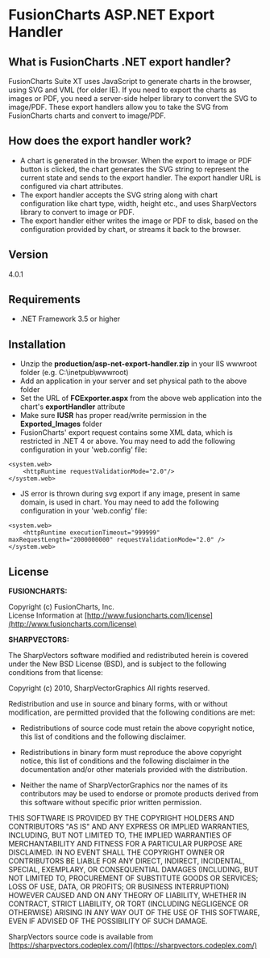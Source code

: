 FusionCharts ASP.NET Export Handler  
==================================

What is FusionCharts .NET export handler?
-----------------------------------------
FusionCharts Suite XT uses JavaScript to generate charts in the browser, using SVG and VML (for older IE). If you need to export the charts as images or PDF, you need a server-side helper library to convert the SVG to image/PDF. These export handlers allow you to take the SVG from FusionCharts charts and convert to image/PDF.

How does the export handler work?
---------------------------------
- A chart is generated in the browser. When the export to image or PDF button is clicked, the chart generates the SVG string to represent the current state and sends to the export handler. The export handler URL is configured via chart attributes.
- The export handler accepts the SVG string along with chart configuration like chart type, width, height etc., and uses SharpVectors library to convert to image or PDF.
- The export handler either writes the image or PDF to disk, based on the configuration provided by chart, or streams it back to the browser.

Version
----

4.0.1

Requirements
-----------

* .NET Framework 3.5 or higher

Installation
--------------

* Unzip the  **production/asp-net-export-handler.zip**  in your IIS wwwroot folder (e.g. C:\inetpub\wwwroot)
* Add an application in your server and set physical path to the above folder
* Set the URL of **FCExporter.aspx** from the above web application into the chart's **exportHandler** attribute 
* Make sure **IUSR** has proper read/write permission in the **Exported_Images** folder
* FusionCharts' export request contains some XML data, which is restricted in .NET 4 or above. You may need to add the following configuration in your 'web.config' file:
```
<system.web>
	<httpRuntime requestValidationMode="2.0"/>
</system.web>
```
* JS error is thrown during svg export if any image, present in same domain, is used in chart. You may need to add the following configuration in your 'web.config' file:
```
<system.web>
	<httpRuntime executionTimeout="999999" maxRequestLength="2000000000" requestValidationMode="2.0" />
</system.web>
```


License
-------

**FUSIONCHARTS:**

Copyright (c) FusionCharts, Inc.  
License Information at [http://www.fusioncharts.com/license](http://www.fusioncharts.com/license)  


**SHARPVECTORS:**

The SharpVectors software modified and redistributed herein is covered under the New BSD License (BSD),
and is subject to the following conditions from that license:

Copyright (c) 2010, SharpVectorGraphics
All rights reserved.

Redistribution and use in source and binary forms, with or without modification, are permitted provided that the 
following conditions are met:

* Redistributions of source code must retain the above copyright notice, this list of conditions and the 
following disclaimer.

* Redistributions in binary form must reproduce the above copyright notice, this list of conditions and the 
following disclaimer in the documentation and/or other materials provided with the distribution.

* Neither the name of SharpVectorGraphics nor the names of its contributors may be used to endorse or promote
 products derived from this software without specific prior written permission.

THIS SOFTWARE IS PROVIDED BY THE COPYRIGHT HOLDERS AND CONTRIBUTORS "AS IS" AND ANY EXPRESS OR IMPLIED WARRANTIES,
INCLUDING, BUT NOT LIMITED TO, THE IMPLIED WARRANTIES OF MERCHANTABILITY AND FITNESS FOR A PARTICULAR PURPOSE ARE
DISCLAIMED. IN NO EVENT SHALL THE COPYRIGHT OWNER OR CONTRIBUTORS BE LIABLE FOR ANY DIRECT, INDIRECT, INCIDENTAL,
SPECIAL, EXEMPLARY, OR CONSEQUENTIAL DAMAGES (INCLUDING, BUT NOT LIMITED TO, PROCUREMENT OF SUBSTITUTE GOODS OR 
SERVICES; LOSS OF USE, DATA, OR PROFITS; OR BUSINESS INTERRUPTION) HOWEVER CAUSED AND ON ANY THEORY OF LIABILITY, 
WHETHER IN CONTRACT, STRICT LIABILITY, OR TORT (INCLUDING NEGLIGENCE OR OTHERWISE) ARISING IN ANY WAY OUT OF THE 
USE OF THIS SOFTWARE, EVEN IF ADVISED OF THE POSSIBILITY OF SUCH DAMAGE.

SharpVectors source code is available from [https://sharpvectors.codeplex.com/](https://sharpvectors.codeplex.com/)
